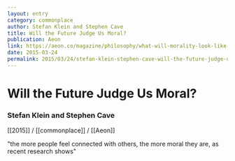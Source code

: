 ```yaml
---
layout: entry
category: commonplace
author: Stefan Klein and Stephen Cave
title: Will the Future Judge Us Moral?
publication: Aeon
link: https://aeon.co/magazine/philosophy/what-will-morality-look-like-100-years-hence
date: 2015-03-24
permalink: 2015/03/24/stefan-klein-stephen-cave-will-the-future-judge-us-moral
---
```


# Will the Future Judge Us Moral?

### Stefan Klein and Stephen Cave

[[2015]] / [[commonplace]] / [[Aeon]]

"the more people feel connected with others, the more moral they are, as recent research shows"
 
 
